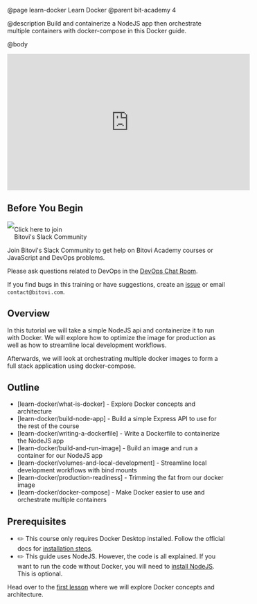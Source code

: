@page learn-docker Learn Docker
@parent bit-academy 4

@description Build and containerize a NodeJS app then orchestrate multiple containers with docker-compose in this Docker guide.

@body

<iframe width="560" height="315" src="https://www.youtube.com/embed/uu9bsgiBo40" frameborder="0" allow="accelerometer; autoplay; clipboard-write; encrypted-media; gyroscope; picture-in-picture" allowfullscreen></iframe>

## Before You Begin

<a href="https://www.bitovi.com/community/slack">
<img src="https://cdn.brandfolder.io/5H442O3W/as/pl546j-7le8zk-5guop3/Slack_RGB.png?width=200"
  style="float:left"/> <span style="margin-top: 10px;display: inline-block;">Click here to join<br/>Bitovi's Slack Community</span></a>

Join Bitovi's Slack Community to get help on Bitovi Academy courses or JavaScript and DevOps problems.

Please ask questions related to DevOps in the [DevOps Chat Room](https://bitovi-community.slack.com/archives/CFNC1510S).

If you find bugs in this training or have suggestions, create an [issue](https://github.com/bitovi/academy/issues) or email `contact@bitovi.com`.

## Overview

In this tutorial we will take a simple NodeJS api and containerize it to run with Docker. We will explore how to optimize the image for production as well as how to streamline local development workflows.

Afterwards, we will look at orchestrating multiple docker images to form a full stack application using docker-compose.

## Outline

- [learn-docker/what-is-docker] - Explore Docker concepts and architecture
- [learn-docker/build-node-app] - Build a simple Express API to use for the rest of the course
- [learn-docker/writing-a-dockerfile] - Write a Dockerfile to containerize the NodeJS app
- [learn-docker/build-and-run-image] - Build an image and run a container for our NodeJS app
- [learn-docker/volumes-and-local-development] - Streamline local development workflows with bind mounts
- [learn-docker/production-readiness] - Trimming the fat from our docker image
- [learn-docker/docker-compose] - Make Docker easier to use and orchestrate multiple containers

## Prerequisites

- ✏️ This course only requires Docker Desktop installed. Follow the official docs for [installation steps](https://docs.docker.com/get-docker/).
- ✏️ This guide uses NodeJS. However, the code is all explained. If you want to run the code without Docker, you will need to [install NodeJS](https://nodejs.org/en/download/). This is optional.



Head over to the [first lesson](learn-docker/what-is-docker.html) where we will explore Docker concepts and architecture.